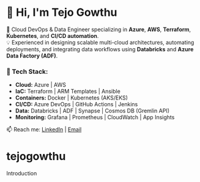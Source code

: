# 👋 Hi, I'm Tejo Gowthu  
🚀 Cloud DevOps & Data Engineer specializing in **Azure**, **AWS**, **Terraform**, **Kubernetes**, and **CI/CD automation**.  
💡 Experienced in designing scalable multi-cloud architectures, automating deployments, and integrating data workflows using **Databricks** and **Azure Data Factory (ADF)**.  

### 🧰 Tech Stack:
- **Cloud:** Azure | AWS  
- **IaC:** Terraform | ARM Templates | Ansible  
- **Containers:** Docker | Kubernetes (AKS/EKS)  
- **CI/CD:** Azure DevOps | GitHub Actions | Jenkins  
- **Data:** Databricks | ADF | Synapse | Cosmos DB (Gremlin API)  
- **Monitoring:** Grafana | Prometheus | CloudWatch | App Insights  

📫 Reach me: [LinkedIn](https://linkedin.com/in/tejo-gowthu-97822219) | [Email](mailto:Tejoram.gt@gmail.com)
# tejogowthu
Introduction
